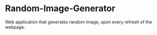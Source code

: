 # Random-Image-Generator
Web application that generates random image, upon every refresh of the webpage.
